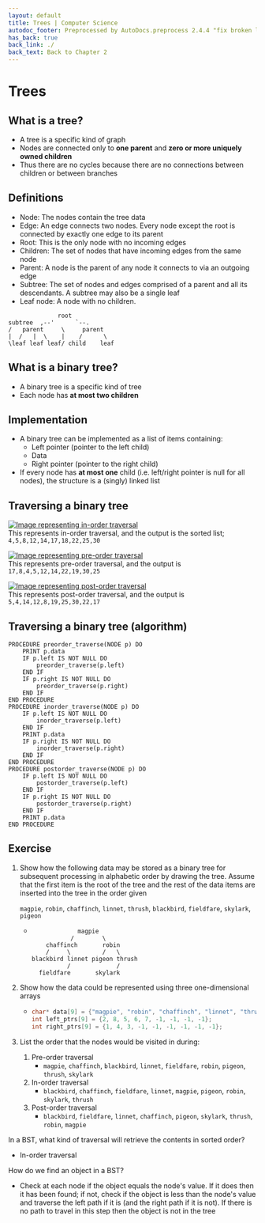 ```yaml
---
layout: default
title: Trees | Computer Science
autodoc_footer: Preprocessed by AutoDocs.preprocess 2.4.4 "fix broken link for 'C' filetype" ⓒ Starwort, 2020
has_back: true
back_link: ./
back_text: Back to Chapter 2
---
```


# Trees

## What is a tree?

- A tree is a specific kind of graph
- Nodes are connected only to **one parent** and **zero or more uniquely owned children**
- Thus there are no cycles because there are no connections between children or between branches

## Definitions

- Node: The nodes contain the tree data
- Edge: An edge connects two nodes. Every node except the root is connected by exactly one edge to its parent
- Root: This is the only node with no incoming edges
- Children: The set of nodes that have incoming edges from the same node
- Parent: A node is the parent of any node it connects to via an outgoing edge
- Subtree: The set of nodes and edges comprised of a parent and all its descendants. A subtree may also be a single leaf
- Leaf node: A node with no children.

```graph
              root
subtree  ,--'      `--.
/   parent     \     parent
|  /   |  \    |    /      \
\leaf leaf leaf/ child    leaf
```

## What is a binary tree?

- A binary tree is a specific kind of tree
- Each node has **at most two children**

## Implementation

- A binary tree can be implemented as a list of items containing:
  - Left pointer (pointer to the left child)
  - Data
  - Right pointer (pointer to the right child)
- If every node has **at most one** child (i.e. left/right pointer is null for all nodes), the structure is a (singly) linked list

## Traversing a binary tree

[![Image representing in-order traversal](https://lh4.googleusercontent.com/J1v7SrTprg7yXHJJSDv46inWbaVZ_DAPLsveEy6DUO_IWpz29LtdsWcoWhxg1B0_X7ahn1eBGOZS2GJyVKJh9PbT0KubOAVlTuFdmC3pcfq_m1BQRr6GJ0MZHZezj5kwuB9DLLrxHOA)](https://lh4.googleusercontent.com/J1v7SrTprg7yXHJJSDv46inWbaVZ_DAPLsveEy6DUO_IWpz29LtdsWcoWhxg1B0_X7ahn1eBGOZS2GJyVKJh9PbT0KubOAVlTuFdmC3pcfq_m1BQRr6GJ0MZHZezj5kwuB9DLLrxHOA)  
This represents in-order traversal, and the output is the sorted list; `4,5,8,12,14,17,18,22,25,30`

[![Image representing pre-order traversal](https://lh4.googleusercontent.com/zcHQrQXuWlrN2rtn550swmb6JslHMxBItsT6qx1zNbgn_ZsbiAOtMjMGS-4nHfJTgu_y5btWwWZrtliTZlW-LMrRRkqN4EVW0EJv33Rtuboe9SwiDnng-I7dR9v9Hto1Rfq-_JzxazQ)](https://lh4.googleusercontent.com/zcHQrQXuWlrN2rtn550swmb6JslHMxBItsT6qx1zNbgn_ZsbiAOtMjMGS-4nHfJTgu_y5btWwWZrtliTZlW-LMrRRkqN4EVW0EJv33Rtuboe9SwiDnng-I7dR9v9Hto1Rfq-_JzxazQ)  
This represents pre-order traversal, and the output is `17,8,4,5,12,14,22,19,30,25`

[![Image representing post-order traversal](https://lh5.googleusercontent.com/A1b7tnrkYjLPmClo6LFaelcMOnb9yc3XXi7CCqBLNAVQnFLc_erBXvVLs5TyU9cK57vBdpbmp7DR33C_BUf55BfgitayNP6pHy4LhzLJVwpEgtb5HEmYYRKp9JjKffhZMYpZDy6-UYo)](https://lh5.googleusercontent.com/A1b7tnrkYjLPmClo6LFaelcMOnb9yc3XXi7CCqBLNAVQnFLc_erBXvVLs5TyU9cK57vBdpbmp7DR33C_BUf55BfgitayNP6pHy4LhzLJVwpEgtb5HEmYYRKp9JjKffhZMYpZDy6-UYo)  
This represents post-order traversal, and the output is `5,4,14,12,8,19,25,30,22,17`

## Traversing a binary tree (algorithm)

```psc
PROCEDURE preorder_traverse(NODE p) DO
    PRINT p.data
    IF p.left IS NOT NULL DO
        preorder_traverse(p.left)
    END IF
    IF p.right IS NOT NULL DO
        preorder_traverse(p.right)
    END IF
END PROCEDURE
PROCEDURE inorder_traverse(NODE p) DO
    IF p.left IS NOT NULL DO
        inorder_traverse(p.left)
    END IF
    PRINT p.data
    IF p.right IS NOT NULL DO
        inorder_traverse(p.right)
    END IF
END PROCEDURE
PROCEDURE postorder_traverse(NODE p) DO
    IF p.left IS NOT NULL DO
        postorder_traverse(p.left)
    END IF
    IF p.right IS NOT NULL DO
        postorder_traverse(p.right)
    END IF
    PRINT p.data
END PROCEDURE
```

## Exercise

01. Show how the following data may be stored as a binary tree for subsequent processing in alphabetic order by drawing the tree. Assume that the first item is the root of the tree and the rest of the data items are inserted into the tree in the order given

    `magpie`, `robin`, `chaffinch`, `linnet`, `thrush`, `blackbird`, `fieldfare`, `skylark`, `pigeon`

    - ```graph
                   magpie
                 /        \
          chaffinch       robin
          /     \         /   \
      blackbird linnet pigeon thrush
                /             /
        fieldfare       skylark
      ```

02. Show how the data could be represented using three one-dimensional arrays

      <!-- why does this have to be marked as C++ it's perfectly valid C -->
    - ```c++
      char* data[9] = {"magpie", "robin", "chaffinch", "linnet", "thrush", "blackbird", "fieldfare", "skylark", "pigeon"};
      int left_ptrs[9] = {2, 8, 5, 6, 7, -1, -1, -1, -1};
      int right_ptrs[9] = {1, 4, 3, -1, -1, -1, -1, -1, -1};
      ```

03. List the order that the nodes would be visited in during:
    01. Pre-order traversal
        - `magpie`, `chaffinch`, `blackbird`, `linnet`, `fieldfare`, `robin`, `pigeon`, `thrush`, `skylark`
    02. In-order traversal
        - `blackbird`, `chaffinch`, `fieldfare`, `linnet`, `magpie`, `pigeon`, `robin`, `skylark`, `thrush`
    03. Post-order traversal
        - `blackbird`, `fieldfare`, `linnet`, `chaffinch`, `pigeon`, `skylark`, `thrush`, `robin`, `magpie`

In a BST, what kind of traversal will retrieve the contents in sorted order?

- In-order traversal

How do we find an object in a BST?

- Check at each node if the object equals the node's value. If it does then it has been found; if not, check if the object is less than the node's value and traverse the left path if it is (and the right path if it is not). If there is no path to travel in this step then the object is not in the tree
